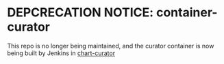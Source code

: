 # DEPCRECATION NOTICE: container-curator
 
This repo is no longer being maintained, and the curator container is now  being built by Jenkins in [chart-curator](https://github.com/samsung-cnct/chart-curator/tree/master/rootfs/curator)
